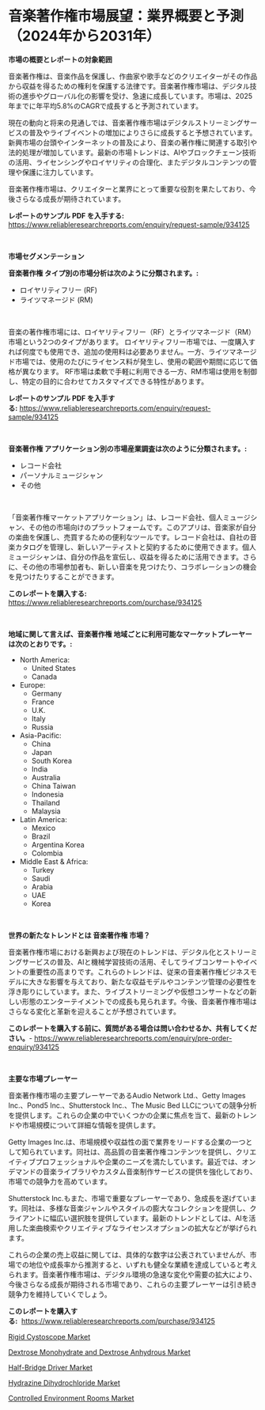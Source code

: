 <p><h1>音楽著作権市場展望：業界概要と予測（2024年から2031年）</h1></p><p><strong>市場の概要とレポートの対象範囲</strong></p>
<p><p>音楽著作権は、音楽作品を保護し、作曲家や歌手などのクリエイターがその作品から収益を得るための権利を保護する法律です。音楽著作権市場は、デジタル技術の進歩やグローバル化の影響を受け、急速に成長しています。市場は、2025年までに年平均5.8%のCAGRで成長すると予測されています。</p><p>現在の動向と将来の見通しでは、音楽著作権市場はデジタルストリーミングサービスの普及やライブイベントの増加によりさらに成長すると予想されています。新興市場の台頭やインターネットの普及により、音楽の著作権に関連する取引や法的処理が増加しています。最新の市場トレンドは、AIやブロックチェーン技術の活用、ライセンシングやロイヤリティの合理化、またデジタルコンテンツの管理や保護に注力しています。</p><p>音楽著作権市場は、クリエイターと業界にとって重要な役割を果たしており、今後さらなる成長が期待されています。</p></p>
<p><strong>レポートのサンプル PDF を入手する:</strong> <a href="https://www.reliableresearchreports.com/enquiry/request-sample/934125">https://www.reliableresearchreports.com/enquiry/request-sample/934125</a></p>
<p>&nbsp;</p>
<p><strong>市場セグメンテーション</strong></p>
<p><strong>音楽著作権 タイプ別の市場分析は次のように分類されます。:</strong></p>
<p><ul><li>ロイヤリティフリー (RF)</li><li>ライツマネージド (RM)</li></ul></p>
<p>&nbsp;</p>
<p><p>音楽の著作権市場には、ロイヤリティフリー（RF）とライツマネージド（RM）市場という2つのタイプがあります。 ロイヤリティフリー市場では、一度購入すれば何度でも使用でき、追加の使用料は必要ありません。一方、ライツマネージド市場では、使用のたびにライセンス料が発生し、使用の範囲や期間に応じて価格が異なります。 RF市場は柔軟で手軽に利用できる一方、RM市場は使用を制御し、特定の目的に合わせてカスタマイズできる特性があります。</p></p>
<p><strong>レポートのサンプル PDF を入手する:</strong>&nbsp;<a href="https://www.reliableresearchreports.com/enquiry/request-sample/934125">https://www.reliableresearchreports.com/enquiry/request-sample/934125</a></p>
<p>&nbsp;</p>
<p><strong> 音楽著作権 アプリケーション別の市場産業調査は次のように分類されます。:</strong></p>
<p><ul><li>レコード会社</li><li>パーソナルミュージシャン</li><li>その他</li></ul></p>
<p>&nbsp;</p>
<p><p>「音楽著作権マーケットアプリケーション」は、レコード会社、個人ミュージシャン、その他の市場向けのプラットフォームです。このアプリは、音楽家が自分の楽曲を保護し、売買するための便利なツールです。レコード会社は、自社の音楽カタログを管理し、新しいアーティストと契約するために使用できます。個人ミュージシャンは、自分の作品を宣伝し、収益を得るために活用できます。さらに、その他の市場参加者も、新しい音楽を見つけたり、コラボレーションの機会を見つけたりすることができます。</p></p>
<p><strong>このレポートを購入する:</strong>&nbsp; <a href="https://www.reliableresearchreports.com/purchase/934125">https://www.reliableresearchreports.com/purchase/934125</a></p>
<p>&nbsp;</p>
<p><strong>地域に関して言えば、音楽著作権 地域ごとに利用可能なマーケットプレーヤーは次のとおりです。:</strong></p>
<p><ul>
    <li>
        North America:
        <ul>
            <li>United States</li>
            <li>Canada</li>
        </ul>
    </li>
    <li>
        Europe:
        <ul>
            <li>Germany</li>
            <li>France</li>
            <li>U.K.</li>
            <li>Italy</li>
            <li>Russia</li>
        </ul>
    </li>
    <li>
        Asia-Pacific:
        <ul>
            <li>China</li>
            <li>Japan</li>
            <li>South Korea</li>
            <li>India</li>
            <li>Australia</li>
            <li>China Taiwan</li>
            <li>Indonesia</li>
            <li>Thailand</li>
            <li>Malaysia</li>
        </ul>
    </li>
    <li>
        Latin America:
        <ul>
            <li>Mexico</li>
            <li>Brazil</li>
            <li>Argentina Korea</li>
            <li>Colombia</li>
        </ul>
    </li>
    <li>
        Middle East & Africa:
        <ul>
            <li>Turkey</li>
            <li>Saudi</li>
            <li>Arabia</li>
            <li>UAE</li>
            <li>Korea</li>
        </ul>
    </li>
    </ul></p>
<p>&nbsp;</p>
<p><strong>世界の新たなトレンドとは 音楽著作権 市場？</strong></p>
<p><p>音楽著作権市場における新興および現在のトレンドは、デジタル化とストリーミングサービスの普及、AIと機械学習技術の活用、そしてライブコンサートやイベントの重要性の高まりです。これらのトレンドは、従来の音楽著作権ビジネスモデルに大きな影響を与えており、新たな収益モデルやコンテンツ管理の必要性を浮き彫りにしています。また、ライブストリーミングや仮想コンサートなどの新しい形態のエンターテイメントでの成長も見られます。今後、音楽著作権市場はさらなる変化と革新を迎えることが予想されています。</p></p>
<p><strong>このレポートを購入する前に、質問がある場合は問い合わせるか、共有してください。</strong>- <a href="https://www.reliableresearchreports.com/enquiry/pre-order-enquiry/934125">https://www.reliableresearchreports.com/enquiry/pre-order-enquiry/934125</a></p>
<p>&nbsp;</p>
<p><strong>主要な市場プレーヤー</strong></p>
<p><p>音楽著作権市場の主要プレーヤーであるAudio Network Ltd.、Getty Images Inc.、Pond5 Inc.、Shutterstock Inc.、The Music Bed LLCについての競争分析を提供します。これらの企業の中でいくつかの企業に焦点を当て、最新のトレンドや市場規模について詳細な情報を提供します。</p><p>Getty Images Inc.は、市場規模や収益性の面で業界をリードする企業の一つとして知られています。同社は、高品質の音楽著作権コンテンツを提供し、クリエイティブプロフェッショナルや企業のニーズを満たしています。最近では、オンデマンドの音楽ライブラリやカスタム音楽制作サービスの提供を強化しており、市場での競争力を高めています。</p><p>Shutterstock Inc.もまた、市場で重要なプレーヤーであり、急成長を遂げています。同社は、多様な音楽ジャンルやスタイルの膨大なコレクションを提供し、クライアントに幅広い選択肢を提供しています。最新のトレンドとしては、AIを活用した楽曲検索やクリエイティブなライセンスオプションの拡大などが挙げられます。</p><p>これらの企業の売上収益に関しては、具体的な数字は公表されていませんが、市場での地位や成長率から推測すると、いずれも健全な業績を達成していると考えられます。音楽著作権市場は、デジタル環境の急速な変化や需要の拡大により、今後さらなる成長が期待される市場であり、これらの主要プレーヤーは引き続き競争力を維持していくでしょう。</p></p>
<p><strong>このレポートを購入する:</strong>&nbsp;&nbsp;<a href="https://www.reliableresearchreports.com/purchase/934125">https://www.reliableresearchreports.com/purchase/934125</a></p>
<p><p><a href="https://github.com/johnbach50/Market-Research-Report-List-2/blob/main/rigid-cystoscope-market.md">Rigid Cystoscope Market</a></p><p><a href="https://view.publitas.com/reportprime-1/dextrose-monohydrate-and-dextrose-anhydrous-market-challenges-opportunities-and-growth-drivers-and-major-market-players-forecasted-for-period-from-2024-2031/">Dextrose Monohydrate and Dextrose Anhydrous Market</a></p><p><a href="https://metal-farmhouse-e95.notion.site/Half-Bridge-Driver-Market-Size-and-Growth-Market-Segmentation-Regional-and-Country-Breakdowns-and-ea3efef3f88c494db6aa19df9b2fe8bf">Half-Bridge Driver Market</a></p><p><a href="https://view.publitas.com/reportprime-1/hydrazine-dihydrochloride-market-research-report-provides-critical-insights-that-can-help-shape-business-development-and-investment-strategies/">Hydrazine Dihydrochloride Market</a></p><p><a href="https://extreme-scabiosa-c81.notion.site/Controlled-Environment-Rooms-Market-Research-Report-Reveals-The-Latest-Trends-And-Opportunities-of-t-26125141c1fc4770bdef07b7aae178cb">Controlled Environment Rooms Market</a></p></p>